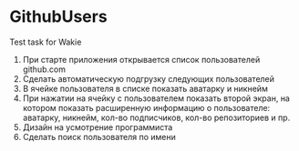 # GithubUsers
Test task for Wakie

1. При старте приложения открывается список пользователей github.com 
2. Сделать автоматическую подгрузку следующих пользователей 
3. В ячейке пользователя в списке показать аватарку и никнейм 
4. При нажатии на ячейку с пользователем показать второй экран, на котором показать расширенную информацию о пользователе: аватарку, никнейм, кол-во подписчиков, кол-во репозиториев и пр. 
5. Дизайн на усмотрение программиста 
6. Сделать поиск пользователя по имени
